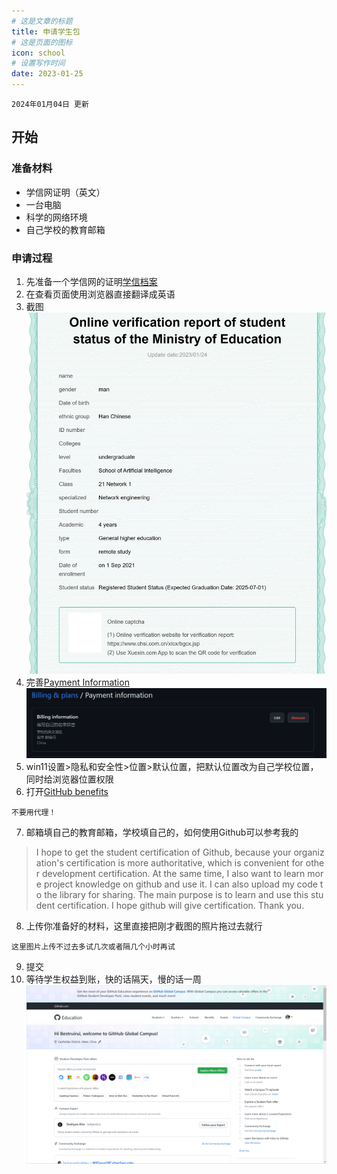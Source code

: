 ```yaml
---
# 这是文章的标题
title: 申请学生包
# 这是页面的图标
icon: school
# 设置写作时间
date: 2023-01-25
---
```

```info
2024年01月04日 更新      
```
## 开始
### 准备材料
- 学信网证明（英文）
- 一台电脑
- 科学的网络环境
- 自己学校的教育邮箱
### 申请过程
1. 先准备一个学信网的证明[学信档案 ](https://my.chsi.com.cn/archive/bab/index.action)
2. 在查看页面使用浏览器直接翻译成英语
3. 截图![示例](./student.jpg "示例")
4. 完善[Payment Information](https://github.com/settings/billing/payment_information)![](./20240104192359.png)
5. win11设置>隐私和安全性>位置>默认位置，把默认位置改为自己学校位置，同时给浏览器位置权限
6. 打开[GitHub benefits](https://education.github.com/discount_requests/pack_application)
````danger
不要用代理！
````
7. 邮箱填自己的教育邮箱，学校填自己的，如何使用Github可以参考我的
>I hope to get the student certification of Github, because your organization's certification is more authoritative, which is convenient for other development certification. At the same time, I also want to learn more project knowledge on github and use it. I can also upload my code to the library for sharing. The main purpose is to learn and use this student certification. I hope github will give certification. Thank you.
8. 上传你准备好的材料，这里直接把刚才截图的照片拖过去就行
````tip
这里图片上传不过去多试几次或者隔几个小时再试
````
9. 提交
10. 等待学生权益到账，快的话隔天，慢的话一周
![成功](./studentsucces.png)
